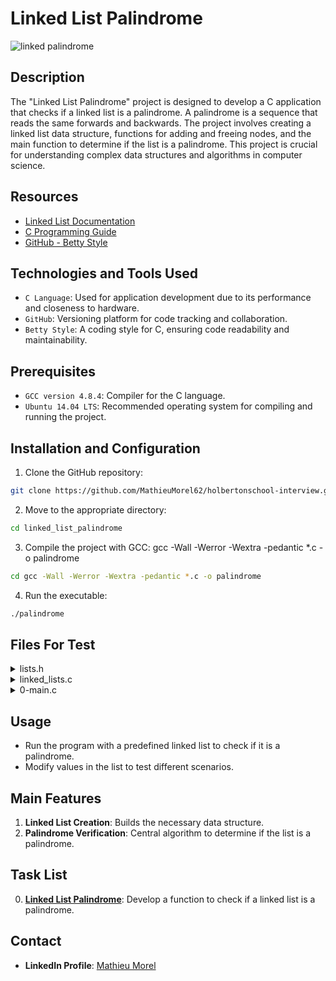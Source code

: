 # Linked List Palindrome

![linked palindrome](https://github.com/MathieuMorel62/holbertonschool-interview/assets/113856302/556bfd70-a7ea-49cd-9e33-ea49169c7fa6)

## Description
The "Linked List Palindrome" project is designed to develop a C application that checks if a linked list is a palindrome. A palindrome is a sequence that reads the same forwards and backwards. The project involves creating a linked list data structure, functions for adding and freeing nodes, and the main function to determine if the list is a palindrome. This project is crucial for understanding complex data structures and algorithms in computer science.

## Resources
- [Linked List Documentation](https://en.wikipedia.org/wiki/Linked_list)
- [C Programming Guide](https://www.learn-c.org/)
- [GitHub - Betty Style](https://github.com/hs-hq/Betty)

## Technologies and Tools Used
- `C Language`: Used for application development due to its performance and closeness to hardware.
- `GitHub`: Versioning platform for code tracking and collaboration.
- `Betty Style`: A coding style for C, ensuring code readability and maintainability.

## Prerequisites
- `GCC version 4.8.4`: Compiler for the C language.
- `Ubuntu 14.04 LTS`: Recommended operating system for compiling and running the project.

## Installation and Configuration
1. Clone the GitHub repository: 

```sh
git clone https://github.com/MathieuMorel62/holbertonschool-interview.git
```

2. Move to the appropriate directory:

```sh
cd linked_list_palindrome
```

3. Compile the project with GCC: gcc -Wall -Werror -Wextra -pedantic *.c -o palindrome

```sh
cd gcc -Wall -Werror -Wextra -pedantic *.c -o palindrome
```

4. Run the executable:

```sh
./palindrome
```

## Files For Test

<details>
<summary>lists.h</summary>
<br>

```c
#ifndef LISTS_H
#define LISTS_H

/**
 * struct listint_s - singly linked list
 * @n: integer
 * @next: points to the next node
 *
 * Description: singly linked list node structure
 * for Holberton project
 */
typedef struct listint_s
{
    int n;
    struct listint_s *next;
} listint_t;

size_t print_listint(const listint_t *h);
listint_t *add_nodeint_end(listint_t **head, const int n);
void free_listint(listint_t *head);

int is_palindrome(listint_t **head);

#endif /* LISTS_H */
```

</details>
<details>
<summary>linked_lists.c </summary>
<br>

```c
#include <stdio.h>
#include <stdlib.h>
#include "lists.h"

/**
 * print_listint - prints all elements of a listint_t list
 * @h: pointer to head of list
 * Return: number of nodes
 */
size_t print_listint(const listint_t *h)
{
    const listint_t *current;
    unsigned int n; /* number of nodes */

    current = h;
    n = 0;
    while (current != NULL)
    {
        printf("%i\n", current->n);
        current = current->next;
        n++;
    }

    return (n);
}

/**
 * add_nodeint_end - adds a new node at the end of a listint_t list
 * @head: pointer to pointer of first node of listint_t list
 * @n: integer to be included in new node
 * Return: address of the new element or NULL if it fails
 */
listint_t *add_nodeint_end(listint_t **head, const int n)
{
    listint_t *new;
    listint_t *current;

    current = *head;

    new = malloc(sizeof(listint_t));
    if (new == NULL)
        return (NULL);

    new->n = n;
    new->next = NULL;

    if (*head == NULL)
        *head = new;
    else
    {
        while (current->next != NULL)
            current = current->next;
        current->next = new;
    }

    return (new);
}

/**
 * free_listint - frees a listint_t list
 * @head: pointer to list to be freed
 * Return: void
 */
void free_listint(listint_t *head)
{
    listint_t *current;

    while (head != NULL)
    {
        current = head;
        head = head->next;
        free(current);
    }
}
```

</details>
<details>
<summary>0-main.c</summary>
<br>

```c
#include <stdio.h>
#include <stdlib.h>
#include "lists.h"

/**
 * main - check the code for Holberton School students.
 *
 * Return: Always 0.
 */
int main(void)
{
    listint_t *head;

    head = NULL;
    add_nodeint_end(&head, 1);
    add_nodeint_end(&head, 17);
    add_nodeint_end(&head, 972);
    add_nodeint_end(&head, 50);
    add_nodeint_end(&head, 98);
    add_nodeint_end(&head, 98);
    add_nodeint_end(&head, 50);
    add_nodeint_end(&head, 972);
    add_nodeint_end(&head, 17);
    add_nodeint_end(&head, 1);
    print_listint(head);

    if (is_palindrome(&head) == 1)
        printf("Linked list is a palindrome\n");
    else
        printf("Linked list is not a palindrome\n");

    free_listint(head);

    return (0);
}
```

</details>

## Usage
- Run the program with a predefined linked list to check if it is a palindrome.
- Modify values in the list to test different scenarios.

## Main Features
1. **Linked List Creation**: Builds the necessary data structure.
2. **Palindrome Verification**: Central algorithm to determine if the list is a palindrome.

## Task List
0. [**Linked List Palindrome**](https://github.com/MathieuMorel62/holbertonschool-interview/tree/main/linked_list_palindrome): Develop a function to check if a linked list is a palindrome.

## Contact

- **LinkedIn Profile**: [Mathieu Morel](https://www.linkedin.com/in/mathieu-morel-9ab457261/)
